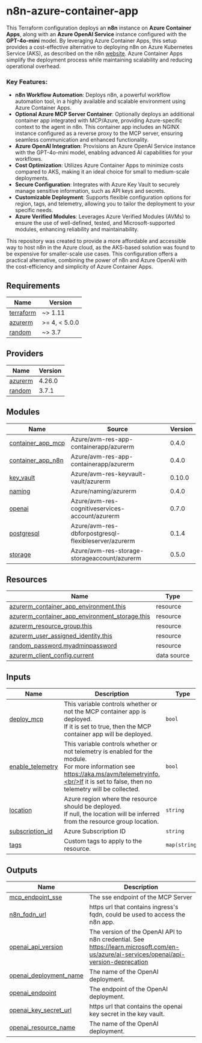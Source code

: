 # n8n-azure-container-app

This Terraform configuration deploys an **n8n** instance on **Azure Container Apps**, along with an **Azure OpenAI Service** instance configured with the **GPT-4o-mini** model. By leveraging Azure Container Apps, this setup provides a cost-effective alternative to deploying n8n on Azure Kubernetes Service (AKS), as described on the n8n [website](https://docs.n8n.io/hosting/installation/server-setups/azure/). Azure Container Apps simplify the deployment process while maintaining scalability and reducing operational overhead.
 
### Key Features:
- **n8n Workflow Automation**: Deploys n8n, a powerful workflow automation tool, in a highly available and scalable environment using Azure Container Apps.
- **Optional Azure MCP Server Container**: Optionally deploys an additional container app integrated with MCP/Azure, providing Azure-specific context to the agent in n8n. This container app includes an NGINX instance configured as a reverse proxy to the MCP server, ensuring seamless communication and enhanced functionality.
- **Azure OpenAI Integration**: Provisions an Azure OpenAI Service instance with the GPT-4o-mini model, enabling advanced AI capabilities for your workflows.
- **Cost Optimization**: Utilizes Azure Container Apps to minimize costs compared to AKS, making it an ideal choice for small to medium-scale deployments.
- **Secure Configuration**: Integrates with Azure Key Vault to securely manage sensitive information, such as API keys and secrets.
- **Customizable Deployment**: Supports flexible configuration options for region, tags, and telemetry, allowing you to tailor the deployment to your specific needs.
- **Azure Verified Modules**: Leverages Azure Verified Modules (AVMs) to ensure the use of well-defined, tested, and Microsoft-supported modules, enhancing reliability and maintainability.

This repository was created to provide a more affordable and accessible way to host n8n in the Azure cloud, as the AKS-based solution was found to be expensive for smaller-scale use cases. This configuration offers a practical alternative, combining the power of n8n and Azure OpenAI with the cost-efficiency and simplicity of Azure Container Apps.

<!-- BEGIN_TF_DOCS -->
## Requirements

| Name | Version |
|------|---------|
| <a name="requirement_terraform"></a> [terraform](#requirement\_terraform) | ~> 1.11 |
| <a name="requirement_azurerm"></a> [azurerm](#requirement\_azurerm) | >= 4, < 5.0.0 |
| <a name="requirement_random"></a> [random](#requirement\_random) | ~> 3.7 |

## Providers

| Name | Version |
|------|---------|
| <a name="provider_azurerm"></a> [azurerm](#provider\_azurerm) | 4.26.0 |
| <a name="provider_random"></a> [random](#provider\_random) | 3.7.1 |

## Modules

| Name | Source | Version |
|------|--------|---------|
| <a name="module_container_app_mcp"></a> [container\_app\_mcp](#module\_container\_app\_mcp) | Azure/avm-res-app-containerapp/azurerm | 0.4.0 |
| <a name="module_container_app_n8n"></a> [container\_app\_n8n](#module\_container\_app\_n8n) | Azure/avm-res-app-containerapp/azurerm | 0.4.0 |
| <a name="module_key_vault"></a> [key\_vault](#module\_key\_vault) | Azure/avm-res-keyvault-vault/azurerm | 0.10.0 |
| <a name="module_naming"></a> [naming](#module\_naming) | Azure/naming/azurerm | 0.4.0 |
| <a name="module_openai"></a> [openai](#module\_openai) | Azure/avm-res-cognitiveservices-account/azurerm | 0.7.0 |
| <a name="module_postgresql"></a> [postgresql](#module\_postgresql) | Azure/avm-res-dbforpostgresql-flexibleserver/azurerm | 0.1.4 |
| <a name="module_storage"></a> [storage](#module\_storage) | Azure/avm-res-storage-storageaccount/azurerm | 0.5.0 |

## Resources

| Name | Type |
|------|------|
| [azurerm_container_app_environment.this](https://registry.terraform.io/providers/hashicorp/azurerm/latest/docs/resources/container_app_environment) | resource |
| [azurerm_container_app_environment_storage.this](https://registry.terraform.io/providers/hashicorp/azurerm/latest/docs/resources/container_app_environment_storage) | resource |
| [azurerm_resource_group.this](https://registry.terraform.io/providers/hashicorp/azurerm/latest/docs/resources/resource_group) | resource |
| [azurerm_user_assigned_identity.this](https://registry.terraform.io/providers/hashicorp/azurerm/latest/docs/resources/user_assigned_identity) | resource |
| [random_password.myadminpassword](https://registry.terraform.io/providers/hashicorp/random/latest/docs/resources/password) | resource |
| [azurerm_client_config.current](https://registry.terraform.io/providers/hashicorp/azurerm/latest/docs/data-sources/client_config) | data source |

## Inputs

| Name | Description | Type | Default | Required |
|------|-------------|------|---------|:--------:|
| <a name="input_deploy_mcp"></a> [deploy\_mcp](#input\_deploy\_mcp) | This variable controls whether or not the MCP container app is deployed.<br/>If it is set to true, then the MCP container app will be deployed. | `bool` | `false` | no |
| <a name="input_enable_telemetry"></a> [enable\_telemetry](#input\_enable\_telemetry) | This variable controls whether or not telemetry is enabled for the module.<br/>For more information see https://aka.ms/avm/telemetryinfo.<br/>If it is set to false, then no telemetry will be collected. | `bool` | `false` | no |
| <a name="input_location"></a> [location](#input\_location) | Azure region where the resource should be deployed.<br/>If null, the location will be inferred from the resource group location. | `string` | `"eastu2"` | no |
| <a name="input_subscription_id"></a> [subscription\_id](#input\_subscription\_id) | Azure Subscription ID | `string` | n/a | yes |
| <a name="input_tags"></a> [tags](#input\_tags) | Custom tags to apply to the resource. | `map(string)` | `null` | no |

## Outputs

| Name | Description |
|------|-------------|
| <a name="output_mcp_endpoint_sse"></a> [mcp\_endpoint\_sse](#output\_mcp\_endpoint\_sse) | The sse endpoint of the MCP Server |
| <a name="output_n8n_fqdn_url"></a> [n8n\_fqdn\_url](#output\_n8n\_fqdn\_url) | https url that contains ingress's fqdn, could be used to access the n8n app. |
| <a name="output_openai_api_version"></a> [openai\_api\_version](#output\_openai\_api\_version) | The version of the OpenAI API to n8n credential. See https://learn.microsoft.com/en-us/azure/ai-services/openai/api-version-deprecation |
| <a name="output_openai_deployment_name"></a> [openai\_deployment\_name](#output\_openai\_deployment\_name) | The name of the OpenAI deployment. |
| <a name="output_openai_endpoint"></a> [openai\_endpoint](#output\_openai\_endpoint) | The endpoint of the OpenAI deployment. |
| <a name="output_openai_key_secret_url"></a> [openai\_key\_secret\_url](#output\_openai\_key\_secret\_url) | https url that contains the openai key secret in the key vault. |
| <a name="output_openai_resource_name"></a> [openai\_resource\_name](#output\_openai\_resource\_name) | The name of the OpenAI deployment. |
<!-- END_TF_DOCS -->